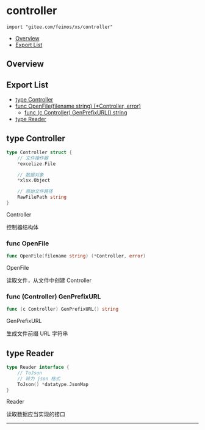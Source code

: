 # controller

`import "gitee.com/feimos/xs/controller"`

- [Overview](#overview)
- [Export List](#export-list)

## <a id="overview">Overview</a>

## <a id="export-list">Export List</a>

- [type Controller](#type-controller)
- [func OpenFile(filename string) (\*Controller, error)](#func-openfile)
  - [func (c Controller) GenPrefixURL() string](#func-controller-genprefixurl)
- [type Reader](#type-reader)

## <a id="type-controller">type</a> Controller

```go
type Controller struct {
    // 文件操作器
    *excelize.File

    // 数据对象
    *xlsx.Object

    // 原始文件路径
    RawFilePath string
}

```

Controller

控制器结构体

### <a id="func-openfile">func</a> OpenFile

```go
func OpenFile(filename string) (*Controller, error)
```

OpenFile

读取文件，从文件中创建 Controller

### <a id="func-controller-genprefixurl">func</a> (Controller) GenPrefixURL

```go
func (c Controller) GenPrefixURL() string
```

GenPrefixURL

生成文件前缀 URL 字符串

## <a id="type-reader">type</a> Reader

```go
type Reader interface {
    // ToJson
    // 转为 json 格式
    ToJson() *datatype.JsonMap
}
```

Reader

读取数据应当实现的接口

---
